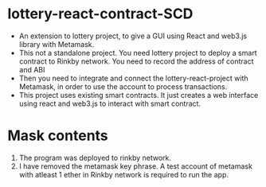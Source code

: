 # lottery-react-contract-SCD
 - An extension to lottery project, to give a GUI using React and web3.js library with Metamask.
 - This not a standalone project. You need lottery project to deploy a smart contract to Rinkby network. You need to record the address of contract and ABI
 - Then you need to integrate and connect the lottery-react-project with Metamask, in order to use the account to process transactions.
 - This project uses existing smart contracts. It just creates a web interface using react and web3.js to interact with smart contract.


# Mask contents

1. The program was deployed to rinkby network.
2. I have removed the metamask key phrase. A test account of metamask with atleast 1 ether in Rinkby network is required to run the app.
